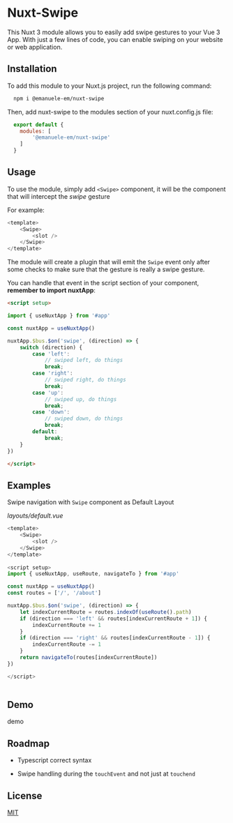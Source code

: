 
# Nuxt-Swipe

This Nuxt 3 module allows you to easily add swipe gestures to your Vue 3 App. With just a few lines of code, you can enable swiping on your website or web application.



## Installation

To add this module to your Nuxt.js project, run the following command:

```bash
  npm i @emanuele-em/nuxt-swipe

```
Then, add nuxt-swipe to the modules section of your nuxt.config.js file:

```javascript
  export default {
    modules: [
        '@emanuele-em/nuxt-swipe'
    ]
  }

```    

## Usage

To use the module, simply add `<Swipe>` component, it will be the component that will intercept the _swipe_ gesture

For example:
```javascript
<template>
    <Swipe>
        <slot />
    </Swipe>
</template>
```

The module will create a plugin that will emit the `Swipe` event only after some checks to make sure that the gesture is really a swipe gesture.

You can handle that event in the script section of your component, **remember to import nuxtApp**:

```html
<script setup>

import { useNuxtApp } from '#app'

const nuxtApp = useNuxtApp()

nuxtApp.$bus.$on('swipe', (direction) => {
    switch (direction) {
        case 'left': 
            // swiped left, do things
            break;
        case 'right':
            // swiped right, do things
            break;
        case 'up':
            // swiped up, do things
            break;
        case 'down':
            // swiped down, do things
            break;
        default:
            break;
    }
})

</script>
```
## Examples

Swipe navigation with `Swipe` component as Default Layout

_layouts/default.vue_
```javascript
<template>
    <Swipe>
        <slot />
    </Swipe>
</template>
  
<script setup>
import { useNuxtApp, useRoute, navigateTo } from '#app'

const nuxtApp = useNuxtApp()
const routes = ['/', '/about']

nuxtApp.$bus.$on('swipe', (direction) => {
    let indexCurrentRoute = routes.indexOf(useRoute().path)
    if (direction === 'left' && routes[indexCurrentRoute + 1]) {
        indexCurrentRoute += 1
    }
    if (direction === 'right' && routes[indexCurrentRoute - 1]) {
        indexCurrentRoute -= 1
    }
    return navigateTo(routes[indexCurrentRoute])
})

</script>
  
```


## Demo

demo


## Roadmap

- Typescript correct syntax

- Swipe handling during the `touchEvent` and not just at `touchend` 


## License

[MIT](https://choosealicense.com/licenses/mit/)


